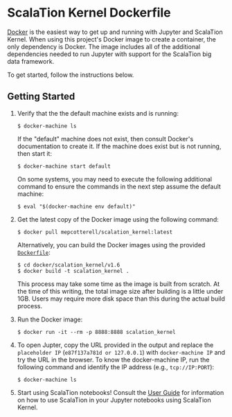 # ScalaTion Kernel Dockerfile

[Docker](https://www.docker.com) is the easiest way to get up and running with 
Jupyter and ScalaTion Kernel. When using this project's Docker image to create
a container, the only dependency is Docker. The image includes all of the 
additional dependencies needed to run Jupyter with support for the ScalaTion
big data framework. 

To get started, follow the instructions below.

## Getting Started 

1. Verify that the the default machine exists and is running:

   ```
   $ docker-machine ls
   ```

   If the "default" machine does not exist, then consult Docker's documentation
   to create it. If the machine does exist but is not running, then start it:

   ```
   $ docker-machine start default
   ```

   On some systems, you may need to execute the following additional command
   to ensure the commands in the next step assume the default machine:

   ```
   $ eval "$(docker-machine env default)"
   ```
   
2. Get the latest copy of the Docker image using the following command:

   ```
   $ docker pull mepcotterell/scalation_kernel:latest
   ```

   Alternatively, you can build the Docker images using the provided [`Dockerfile`](Dockerfile):

   ```
   $ cd docker/scalation_kernel/v1.6
   $ docker build -t scalation_kernel .
   ```

   This process may take some time as the image is built from scratch. At the
   time of this writing, the total image size after building is a little under 
   1GB. Users may require more disk space than this during the actual build
   process.

3. Run the Docker image:

   ```   
   $ docker run -it --rm -p 8888:8888 scalation_kernel
   ```

4. To open Jupter, copy the URL provided in the output and replace the `placeholder IP` 
   (`e87f137a781d or 127.0.0.1`) with `docker-machine IP` and try the URL in the browser.
   To know the docker-machine IP, run the following command and identify the IP 
   address (e.g., `tcp://IP:PORT`):
   
   ```
   $ docker-machine ls
   ``` 

5. Start using ScalaTion notebooks! Consult the 
   [User Guide](https://github.com/scalation/scalation_kernel/blob/master/USER.md)
   for information on how to use ScalaTion in your Jupyter notebooks using
   ScalaTion Kernel.

